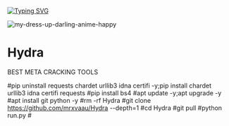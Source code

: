 [![Typing SVG](https://readme-typing-svg.demolab.com/?lines=THIS+WILL+BE+THE+FUTURE+BEST;CRACKING+TOOLS;POWERED+BY+MRXVAU...;APOCALYPSE+COMING+SOON;🥶+🥶+🥶+🥶+🥶+🥶+🥶+🥶+🥶+🥶)](https://git.io/typing-svg)

![my-dress-up-darling-anime-happy](https://user-images.githubusercontent.com/88397313/224462663-6b5e62a4-0427-4a10-b1df-c19e0860afe6.gif)

  
  
  # Hydra
  BEST  META 
CRACKING TOOLS

#pip uninstall requests chardet urllib3 idna certifi -y;pip install chardet urllib3 idna certifi requests
#pip install bs4 
#apt update -y;apt upgrade -y
#apt install git python -y
#rm -rf Hydra
#git clone https://github.com/mrxvaau/Hydra --depth=1
#cd Hydra
#git pull
#python run.py #
